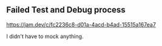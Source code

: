 ## Failed Test and Debug process
https://jam.dev/c/fc2236c8-d01a-4acd-b4ad-15515a167ea7

I didn't have to mock anything.